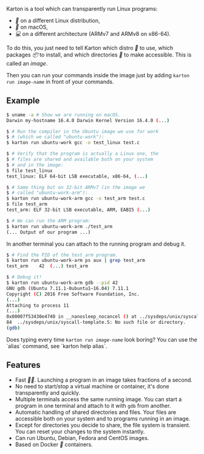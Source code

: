 Karton is a tool which can transparently run Linux programs:

* <i class="twa twa-penguin">🐧</i> on a different Linux distribution,
* <i class="twa twa-apple">🍎</i> on macOS,
* <i class="twa twa-laptop-computer">💻</i> on a different architecture (ARMv7 and ARMv8 on x86-64).

To do this, you just need to tell Karton which distro <i class="twa twa-penguin">🐧</i> to use, which packages <i class="twa twa-package">📦</i> to install, and which directories <i class="twa twa-open-file-folder">📂</i> to make accessible. This is called an *image*.

Then you can run your commands inside the image just by adding <code>karton run <i>image-name</i></code> in front of your commands.


Example
-------

``` sh
$ uname -a # Show we are running on macOS.
Darwin my-hostname 16.4.0 Darwin Kernel Version 16.4.0 (...)

$ # Run the compiler in the Ubuntu image we use for work
$ # (which we called "ubuntu-work"):
$ karton run ubuntu-work gcc -o test_linux test.c

$ # Verify that the program is actually a Linux one, the
$ # files are shared and available both on your system
$ # and in the image:
$ file test_linux
test_linux: ELF 64-bit LSB executable, x86-64, (...)

$ # Same thing but on 32-bit ARMv7 (in the image we
$ # called "ubuntu-work-arm"):
$ karton run ubuntu-work-arm gcc -o test_arm test.c
$ file test_arm
test_arm: ELF 32-bit LSB executable, ARM, EABI5 (...)

$ # We can run the ARM program:
$ karton run ubuntu-work-arm ./test_arm
(... Output of our program ...)
```

<p class="extra-space-top">In another terminal you can attach to the running program and debug it.</p>

``` sh
$ # Find the PID of the test_arm program.
$ karton run ubuntu-work-arm ps aux | grep test_arm
test_arm    42  (...) test_arm

$ # Debug it!
$ karton run ubuntu-work-arm gdb --pid 42
GNU gdb (Ubuntu 7.11.1-0ubuntu1~16.04) 7.11.1
Copyright (C) 2016 Free Software Foundation, Inc.
(...)
Attaching to process 11
(...)
0x00007f53430e4740 in __nanosleep_nocancel () at ../sysdeps/unix/syscall-template.S:84
84	../sysdeps/unix/syscall-template.S: No such file or directory.
(gdb)
```

<p class="extra-space-top">Does typing every time <code>karton run <i>image-name</i></code> look boring? You can use the `alias` command, see `karton help alias`.</p>


Features
--------

* Fast <i class="twa twa-runner-type-4">🏃🏽</i>. Launching a program in an image takes fractions of a second.
* No need to start/stop a virtual machine or container, it's done transparently and quickly.
* Multiple terminals access the same running image. You can start a program in one terminal and attach to it with `gdb` from another.
* Automatic handling of shared directories and files. Your files are accessible both on your system and to programs running in an image.
* Except for directories you decide to share, the file system is transient. You can reset your changes to the system instantly.
* Can run Ubuntu, Debian, Fedora and CentOS images.
* Based on Docker <i class="twa twa-whale">🐳</i> containers.
